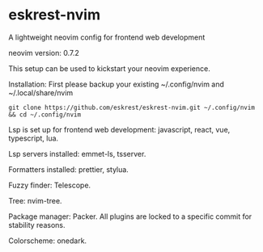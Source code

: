 # eskrest-nvim
A lightweight neovim config for frontend web development

neovim version: 0.7.2

This setup can be used to kickstart your neovim experience.

Installation:
First please backup your existing ~/.config/nvim and ~/.local/share/nvim

    git clone https://github.com/eskrest/eskrest-nvim.git ~/.config/nvim && cd ~/.config/nvim

Lsp is set up for frontend web development:
javascript,
react,
vue,
typescript,
lua.

Lsp servers installed:
emmet-ls,
tsserver.

Formatters installed:
prettier,
stylua.

Fuzzy finder: Telescope.

Tree: nvim-tree.

Package manager: Packer.
All plugins are locked to a specific commit for stability reasons.

Colorscheme: onedark.
